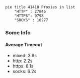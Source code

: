 
```mermaid
pie title 41418 Proxies in list
    "HTTP" : 27846
    "HTTPS": 9798
    "SOCKS" : 10277
```

### Some Info
#### Average Timeout

- mixed: 3.9s
- http: 2.2s
- https: 8.1s
- socks: 6.2s